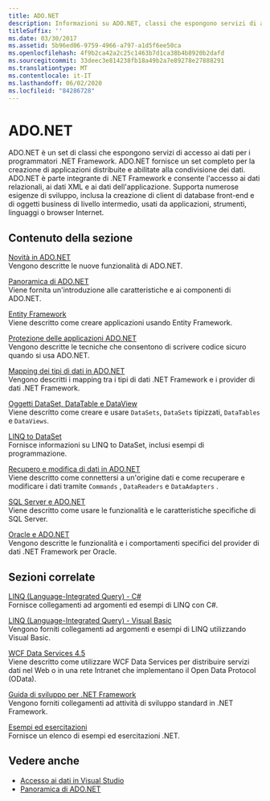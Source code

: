 ```yaml
---
title: ADO.NET
description: Informazioni su ADO.NET, classi che espongono servizi di accesso ai dati per .NET Framework programmatori per la creazione di applicazioni distribuite di condivisione dei dati.
titleSuffix: ''
ms.date: 03/30/2017
ms.assetid: 5b96ed06-9759-4966-a797-a1d5f6ee50ca
ms.openlocfilehash: 4f9b2ca42a2c25c1463b7d1ca38b4b8920b2dafd
ms.sourcegitcommit: 33deec3e814238fb18a49b2a7e89278e27888291
ms.translationtype: MT
ms.contentlocale: it-IT
ms.lasthandoff: 06/02/2020
ms.locfileid: "84286728"
---
```

# <a name="adonet"></a>ADO.NET

ADO.NET è un set di classi che espongono servizi di accesso ai dati per i programmatori .NET Framework. ADO.NET fornisce un set completo per la creazione di applicazioni distribuite e abilitate alla condivisione dei dati. ADO.NET è parte integrante di .NET Framework e consente l'accesso ai dati relazionali, ai dati XML e ai dati dell'applicazione. Supporta numerose esigenze di sviluppo, inclusa la creazione di client di database front-end e di oggetti business di livello intermedio, usati da applicazioni, strumenti, linguaggi o browser Internet.  
  
## <a name="in-this-section"></a>Contenuto della sezione  
 [Novità in ADO.NET](whats-new.md)  
 Vengono descritte le nuove funzionalità di ADO.NET.  
  
 [Panoramica di ADO.NET](ado-net-overview.md)  
 Viene fornita un'introduzione alle caratteristiche e ai componenti di ADO.NET.  
  
 [Entity Framework](/ef/ef6/index)  
 Viene descritto come creare applicazioni usando Entity Framework.  
  
 [Protezione delle applicazioni ADO.NET](securing-ado-net-applications.md)  
 Vengono descritte le tecniche che consentono di scrivere codice sicuro quando si usa ADO.NET.  
  
 [Mapping dei tipi di dati in ADO.NET](data-type-mappings-in-ado-net.md)  
 Vengono descritti i mapping tra i tipi di dati .NET Framework e i provider di dati .NET Framework.  
  
 [Oggetti DataSet, DataTable e DataView](./dataset-datatable-dataview/index.md)  
 Viene descritto come creare e usare `DataSets`, `DataSets` tipizzati, `DataTables` e `DataViews`.  
  
 [LINQ to DataSet](linq-to-dataset.md)  
 Fornisce informazioni su LINQ to DataSet, inclusi esempi di programmazione.  
  
 [Recupero e modifica di dati in ADO.NET](retrieving-and-modifying-data.md)  
 Viene descritto come connettersi a un'origine dati e come recuperare e modificare i dati tramite `Commands` , `DataReaders` e `DataAdapters` .  
  
 [SQL Server e ADO.NET](./sql/index.md)  
 Viene descritto come usare le funzionalità e le caratteristiche specifiche di SQL Server.  
  
 [Oracle e ADO.NET](oracle-and-adonet.md)  
 Vengono descritte le funzionalità e i comportamenti specifici del provider di dati .NET Framework per Oracle.  
  
## <a name="related-sections"></a>Sezioni correlate  
 [LINQ (Language-Integrated Query) - C#](../../../csharp/programming-guide/concepts/linq/index.md)  
 Fornisce collegamenti ad argomenti ed esempi di LINQ con C#.  
  
 [LINQ (Language-Integrated Query) - Visual Basic](../../../visual-basic/programming-guide/concepts/linq/index.md)  
 Vengono forniti collegamenti ad argomenti e esempi di LINQ utilizzando Visual Basic.  
  
 [WCF Data Services 4.5](../wcf/index.md)  
 Viene descritto come utilizzare WCF Data Services per distribuire servizi dati nel Web o in una rete Intranet che implementano il Open Data Protocol (OData).  
  
 [Guida di sviluppo per .NET Framework](../../development-guide.md)  
 Vengono forniti collegamenti ad attività di sviluppo standard in .NET Framework.  
  
 [Esempi ed esercitazioni](../../../samples-and-tutorials/index.md)  
 Fornisce un elenco di esempi ed esercitazioni .NET.
  
## <a name="see-also"></a>Vedere anche

- [Accesso ai dati in Visual Studio](/visualstudio/data-tools/accessing-data-in-visual-studio)
- [Panoramica di ADO.NET](ado-net-overview.md)
